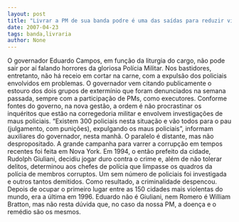 ```yaml
---
layout: post
title: "Livrar a PM de sua banda podre é uma das saídas para reduzir violência"
date: 2007-04-23
tags: banda,livraria
author: None
---
```

O governador Eduardo Campos, em função da liturgia do cargo, não pode sair por aí falando horrores da gloriosa Polícia Militar.
Nos bastidores, entretanto, não há receio em cortar na carne, com a expulsão dos policiais envolvidos em problemas. O governador vem citando publicamente o estouro dos dois grupos de extermínio que foram denunciados na semana passada, sempre com a participação de PMs, como executores.
Conforme fontes do governo, na nova gestão, a ordem é não procrastinar os inquéritos que estão na corregedoria militar e envolvem investigações de maus policiais. “Existem 300 policiais nesta situação e vão todos para o pau (julgamento, com punições), expulgando os maus policiais”, informam auxiliares do governador, nesta manhã.
O paralelo é distante, mas não despropositado. A grande campanha para varrer a corrupção em tempos recentes foi feita em Nova York. Em 1994, o então prefeito da cidade, Rudolph Giuliani, decidiu jogar duro contra o crime e, além de não tolerar delitos, determinou aos chefes de polícia que limpasse os quadros da polícia de membros corruptos. Um sem número de policiais foi investigada e outros tantos demitidos. Como resultado, a criminalidade despencou. Depois de ocupar o primeiro lugar entre as 150 cidades mais violentas do mundo, era a última em 1996.
Eduardo não é Giuliani, nem Romero é William Bratton, mas não resta dúvida que, no caso da nossa PM,&nbsp;a doença e o remédio são os mesmos. 